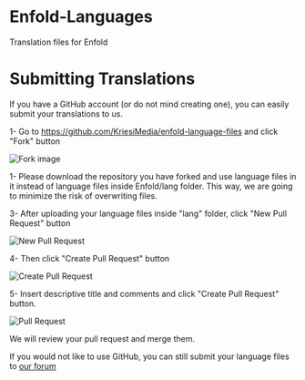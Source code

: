 # Enfold-Languages
Translation files for Enfold

# Submitting Translations
If you have a GitHub account (or do not mind creating one), you can easily submit your translations to us. 


1- Go to https://github.com/KriesiMedia/enfold-language-files and click "Fork" button 

![Fork image](https://help.github.com/assets/images/help/repository/fork_button.jpg)


1- Please download the repository you have forked and use language files in it instead of language files inside Enfold/lang folder. This way, we are going to minimize the risk of overwriting files. 


3- After uploading your language files inside "lang" folder, click "New Pull Request" button

![New Pull Request](https://user-images.githubusercontent.com/66268415/83462044-dd0c0180-a472-11ea-9062-fddfb06b5830.png)


4- Then click "Create Pull Request" button

![Create Pull Request](https://user-images.githubusercontent.com/66268415/83462147-20ff0680-a473-11ea-99cc-b85fc0dac392.png)


5- Insert descriptive title and comments and click "Create Pull Request" button.

![Pull Request](https://user-images.githubusercontent.com/66268415/83462226-560b5900-a473-11ea-870f-48fd9c8d6a4f.png)

We will review your pull request and merge them. 

If you would not like to use GitHub, you can still submit your language files to [our forum](https://kriesi.at/support/topic/please-contribute-and-translate-enfold/)
